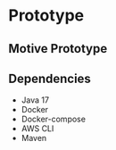 # Prototype
Motive Prototype
---

Dependencies
---
* Java 17
* Docker
* Docker-compose
* AWS CLI
* Maven
